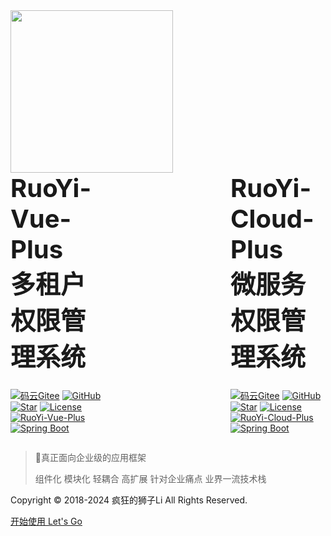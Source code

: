 <!-- _coverpage.md -->
<html>
<img src="./static/image/logo.png" width="260px" height="260px">
<div style="display: flex; align-content:center; justify-content: center;">
<div style="margin-right: 200px;">
<div style="font-weight: bold; font-size: 40px;">RuoYi-Vue-Plus</div>
<div style="font-weight: bold; font-size: 40px;margin-bottom: 25px;">多租户权限管理系统</div>

[![码云Gitee](https://gitee.com/dromara/RuoYi-Vue-Plus/badge/star.svg?theme=blue)](https://gitee.com/dromara/RuoYi-Vue-Plus)
[![GitHub](https://img.shields.io/github/stars/dromara/RuoYi-Vue-Plus.svg?style=social&label=Stars)](https://github.com/dromara/RuoYi-Vue-Plus)
[![Star](https://gitcode.com/dromara/RuoYi-Vue-Plus/star/badge.svg)](https://gitcode.com/dromara/RuoYi-Vue-Plus)
[![License](https://img.shields.io/badge/License-MIT-blue.svg)](https://gitee.com/dromara/RuoYi-Vue-Plus/blob/master/LICENSE)
<br>
[![RuoYi-Vue-Plus](https://img.shields.io/badge/RuoYi_Vue_Plus-5.3.1-success.svg)](https://gitee.com/dromara/RuoYi-Vue-Plus)
[![Spring Boot](https://img.shields.io/badge/Spring%20Boot-3.4-blue.svg)]()

</div>
<div>
<div style="font-weight: bold; font-size: 40px;">RuoYi-Cloud-Plus</div>
<div style="font-weight: bold; font-size: 40px; margin-bottom: 25px;">微服务权限管理系统</div>

[![码云Gitee](https://gitee.com/dromara/RuoYi-Cloud-Plus/badge/star.svg?theme=blue)](https://gitee.com/dromara/RuoYi-Cloud-Plus)
[![GitHub](https://img.shields.io/github/stars/dromara/RuoYi-Cloud-Plus.svg?style=social&label=Stars)](https://github.com/dromara/RuoYi-Cloud-Plus)
[![Star](https://gitcode.com/dromara/RuoYi-Cloud-Plus/star/badge.svg)](https://gitcode.com/dromara/RuoYi-Cloud-Plus)
[![License](https://img.shields.io/badge/License-MIT-blue.svg)](https://gitee.com/dromara/RuoYi-Cloud-Plus/blob/master/LICENSE)
<br>
[![RuoYi-Cloud-Plus](https://img.shields.io/badge/RuoYi_Cloud_Plus-2.3.0-success.svg)](https://gitee.com/dromara/RuoYi-Cloud-Plus)
[![Spring Boot](https://img.shields.io/badge/Spring%20Boot-3.4-blue.svg)]()

</div>

</div>
</html>

> 💪真正面向企业级的应用框架
> 
> 组件化 模块化 轻耦合 高扩展 针对企业痛点 业界一流技术栈

Copyright © 2018-2024 疯狂的狮子Li All Rights Reserved.

[开始使用 Let's Go](/README.md)
